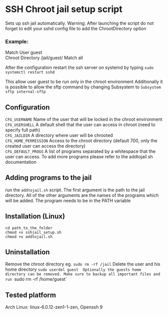 # SSH Chroot jail setup script

Sets up ssh jail automatically. 
Warning: After launching the script do not forget to edit your sshd config file
to add the ChrootDirectory option


### Example: 

<p>Match User guest<br> 
Chroot Directory /jail/guest/ 
Match all <br>

After the configuration restart the ssh server on systemd by typing `sudo systemctl restart sshd`

This allow user guest to be run only in the chroot environment
Additionally it is possible to allow the sftp command by changing Subsystem to
`Subsystem sftp internal-sftp` 

## Configuration
`CFG_USERNAME` Name of the user that will be locked in the chroot environment \
`CFG_USERSHELL` A default shell that the user can access in chroot (need to specify full path) \
`CFG_JAILDIR` A directory where user will be chrooted \
`CFG_HOME_PERMISSION` Access to the chroot directory (default 700, only the created user can access the directory) \
`CFG_DEFAULT_PROGS` A list of programs separated by a whitespace that the user can access. To add more programs please refer to the addtojail.sh documentation


## Adding programs to the jail
run the `addtojail.sh` script. The first argument is the path to the jail directory. All of the other arguments are the names of the programs which will be added. The program needs to be in the PATH variable


## Installation (Linux)
`cd path_to_the_folder` \
`chmod +x sshjail_setup.sh` \
`chmod +x addtojail.sh` 


## Uninstallation
Remove the chroot directory eg. `sudo rm -rf /jail` 
Delete the user and his home directory `sudo userdel guest 
Optionally the guests home directory can be removed. Make sure to backup all important files and run
`sudo rm -rf /home/guest` 

## Tested platform
Arch Linux: linux-6.0.12-zen1-1-zen, Openssh 9
